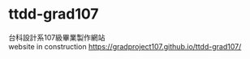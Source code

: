 # ttdd-grad107
台科設計系107級畢業製作網站<br>
website in construction
https://gradproject107.github.io/ttdd-grad107/

